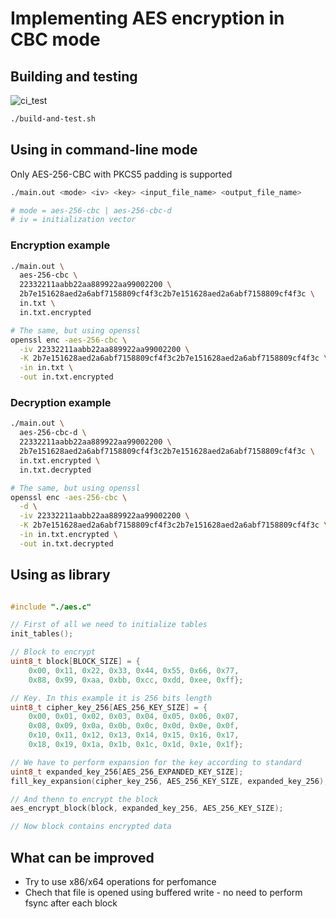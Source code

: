 # Implementing AES encryption in CBC mode

## Building and testing

![ci_test](https://github.com/roginvs/test_crypto/workflows/ci_test/badge.svg)

```bash
./build-and-test.sh
```

## Using in command-line mode

Only AES-256-CBC with PKCS5 padding is supported

```bash
./main.out <mode> <iv> <key> <input_file_name> <output_file_name>

# mode = aes-256-cbc | aes-256-cbc-d
# iv = initialization vector
```

### Encryption example

```bash
./main.out \
  aes-256-cbc \
  22332211aabb22aa889922aa99002200 \
  2b7e151628aed2a6abf7158809cf4f3c2b7e151628aed2a6abf7158809cf4f3c \
  in.txt \
  in.txt.encrypted

# The same, but using openssl
openssl enc -aes-256-cbc \
  -iv 22332211aabb22aa889922aa99002200 \
  -K 2b7e151628aed2a6abf7158809cf4f3c2b7e151628aed2a6abf7158809cf4f3c \
  -in in.txt \
  -out in.txt.encrypted

```

### Decryption example

```bash
./main.out \
  aes-256-cbc-d \
  22332211aabb22aa889922aa99002200 \
  2b7e151628aed2a6abf7158809cf4f3c2b7e151628aed2a6abf7158809cf4f3c \
  in.txt.encrypted \
  in.txt.decrypted

# The same, but using openssl
openssl enc -aes-256-cbc \
  -d \
  -iv 22332211aabb22aa889922aa99002200 \
  -K 2b7e151628aed2a6abf7158809cf4f3c2b7e151628aed2a6abf7158809cf4f3c \
  -in in.txt.encrypted \
  -out in.txt.decrypted

```

## Using as library

```C

#include "./aes.c"

// First of all we need to initialize tables
init_tables();

// Block to encrypt
uint8_t block[BLOCK_SIZE] = {
    0x00, 0x11, 0x22, 0x33, 0x44, 0x55, 0x66, 0x77,
    0x88, 0x99, 0xaa, 0xbb, 0xcc, 0xdd, 0xee, 0xff};

// Key. In this example it is 256 bits length
uint8_t cipher_key_256[AES_256_KEY_SIZE] = {
    0x00, 0x01, 0x02, 0x03, 0x04, 0x05, 0x06, 0x07,
    0x08, 0x09, 0x0a, 0x0b, 0x0c, 0x0d, 0x0e, 0x0f,
    0x10, 0x11, 0x12, 0x13, 0x14, 0x15, 0x16, 0x17,
    0x18, 0x19, 0x1a, 0x1b, 0x1c, 0x1d, 0x1e, 0x1f};

// We have to perform expansion for the key according to standard
uint8_t expanded_key_256[AES_256_EXPANDED_KEY_SIZE];
fill_key_expansion(cipher_key_256, AES_256_KEY_SIZE, expanded_key_256);

// And thenn to encrypt the block
aes_encrypt_block(block, expanded_key_256, AES_256_KEY_SIZE);

// Now block contains encrypted data
```

## What can be improved

- Try to use x86/x64 operations for perfomance
- Chech that file is opened using buffered write - no need to perform fsync after each block
